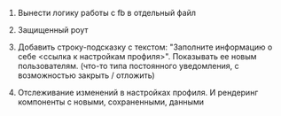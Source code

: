 1. Вынести логику работы с fb в отдельный файл

2. Защищенный роут

3. Добавить строку-подсказку c текстом: "Заполните информацию о себе <ссылка к настройкам профиля>".
   Показывать ее новым пользователям. (что-то типа постоянного уведомления, с возможностью закрыть / отложить)

4) Отслеживание изменений в настройках профиля. И рендеринг компоненты с новыми, сохраненными, данными
